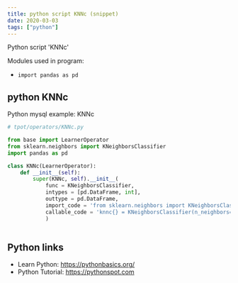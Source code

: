 ```yaml
---
title: python script KNNc (snippet)
date: 2020-03-03
tags: ["python"]
---
```

Python script 'KNNc'


Modules used in program: 
* `import pandas as pd`

## python KNNc

Python mysql example: KNNc

```python
# tpot/operators/KNNc.py

from base import LearnerOperator
from sklearn.neighbors import KNeighborsClassifier
import pandas as pd

class KNNc(LearnerOperator):
    def __init__(self):
        super(KNNc, self).__init__(
            func = KNeighborsClassifier, 
            intypes = [pd.DataFrame, int], 
            outtype = pd.DataFrame, 
            import_code = 'from sklearn.neighbors import KNeighborsClassifier', 
            callable_code = 'knnc{} = KNeighborsClassifier(n_neighbors={})'
            )    
            

```

## Python links

- Learn Python: https://pythonbasics.org/
- Python Tutorial: https://pythonspot.com
